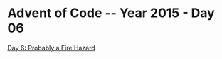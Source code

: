 # Advent of Code -- Year 2015 - Day 06

[Day 6: Probably a Fire Hazard](https://adventofcode.com/2015/day/6)
